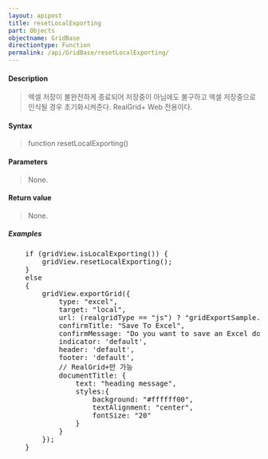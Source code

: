 ```yaml
---
layout: apipost
title: resetLocalExporting
part: Objects
objectname: GridBase
directiontype: Function
permalink: /api/GridBase/resetLocalExporting/
---
```



#### Description

> 엑셀 저장이 불완전하게 종료되어 저장중이 아님에도 불구하고 엑셀 저장중으로 인식될 경우 초기화시켜준다.
> RealGrid+ Web 전용이다.

#### Syntax

> function resetLocalExporting()

#### Parameters

> None.

#### Return value

> None.

##### Examples 

<pre class="prettyprint">
	if (gridView.isLocalExporting()) {
		gridView.resetLocalExporting();
	}
	else
	{
		gridView.exportGrid({
			type: "excel",
			target: "local",
			url: (realgridType == "js") ? "gridExportSample.xlsx" : "gridExportSample.xls",
			confirmTitle: "Save To Excel",
			confirmMessage: "Do you want to save an Excel document?", 
			indicator: 'default',
			header: 'default',
			footer: 'default',
			// RealGrid+만 가능
			documentTitle: { 
				text: "heading message", 
				styles:{
					background: "#ffffff00",
					textAlignment: "center",
					fontSize: "20"
				}
			}
		});
	}
</pre>




